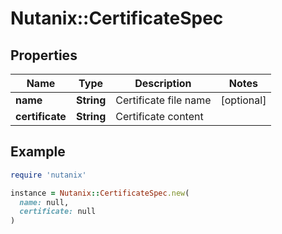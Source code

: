 # Nutanix::CertificateSpec

## Properties

| Name | Type | Description | Notes |
| ---- | ---- | ----------- | ----- |
| **name** | **String** | Certificate file name | [optional] |
| **certificate** | **String** | Certificate content |  |

## Example

```ruby
require 'nutanix'

instance = Nutanix::CertificateSpec.new(
  name: null,
  certificate: null
)
```

